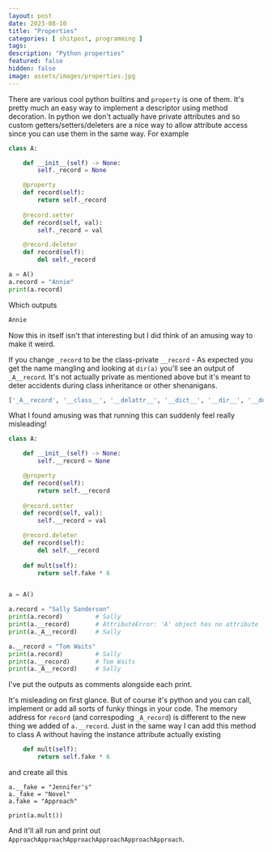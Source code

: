 ```yaml
---
layout: post
date: 2023-08-10
title: "Properties"
categories: [ shitpost, programming ]
tags: 
description: "Python properties"
featured: false
hidden: false
image: assets/images/properties.jpg
---
```


There are various cool python builtins and `property` is one of them. It's pretty much an easy way to implement a descriptor using method decoration. In python we don't actually have private attributes and so custom getters/setters/deleters are a nice way to allow attribute access since you can use them in the same way. For example

```python
class A:

    def __init__(self) -> None:
        self._record = None

    @property
    def record(self):
        return self._record
    
    @record.setter
    def record(self, val):
        self._record = val

    @record.deleter
    def record(self):
        del self._record

a = A()
a.record = "Annie"
print(a.record)
```

Which outputs 

```zsh
Annie
```

Now this in itself isn't that interesting but I did think of an amusing way to make it weird. 

If you change `_record` to be the class-private `__record` - As expected you get the name mangling and looking at `dir(a)` you'll see an output of `_A__record`. It's not actually private as mentioned above but it's meant to deter accidents during class inheritance or other shenanigans.

```zsh
['_A__record', '__class__', '__delattr__', '__dict__', '__dir__', '__doc__', '__eq__', '__format__', '__ge__', '__getattribute__', '__getstate__', '__gt__', '__hash__', '__init__', '__init_subclass__', '__le__', '__lt__', '__module__', '__ne__', '__new__', '__reduce__', '__reduce_ex__', '__repr__', '__setattr__', '__sizeof__', '__str__', '__subclasshook__', '__weakref__', 'record']
```

What I found amusing was that running this can suddenly feel really misleading!

```python
class A:

    def __init__(self) -> None:
        self.__record = None

    @property
    def record(self):
        return self.__record
    
    @record.setter
    def record(self, val):
        self.__record = val

    @record.deleter
    def record(self):
        del self.__record
    
    def mult(self):
        return self.fake * 6


a = A()

a.record = "Sally Sanderson"
print(a.record)         # Sally
print(a.__record)       # AttributeError: 'A' object has no attribute '__record'. Did you mean: '_A__record'?
print(a._A__record)     # Sally

a.__record = "Tom Waits"
print(a.record)         # Sally
print(a.__record)       # Tom Waits
print(a._A__record)     # Sally
```

I've put the outputs as comments alongside each print.

It's misleading on first glance. But of course it's python and you can call, implement or add all sorts of funky things in your code. The memory address for `record` (and correspoding `_A_record`) is different to the new thing we added of `a.__record`. Just in the same way I can add this method to class A without having the instance attribute actually existing

```python
    def mult(self):
        return self.fake * 6
```

and create all this 

```
a.__fake = "Jennifer's"
a._fake = "Novel"
a.fake = "Approach"

print(a.mult())
```

And it'll all run and print out `ApproachApproachApproachApproachApproachApproach`.